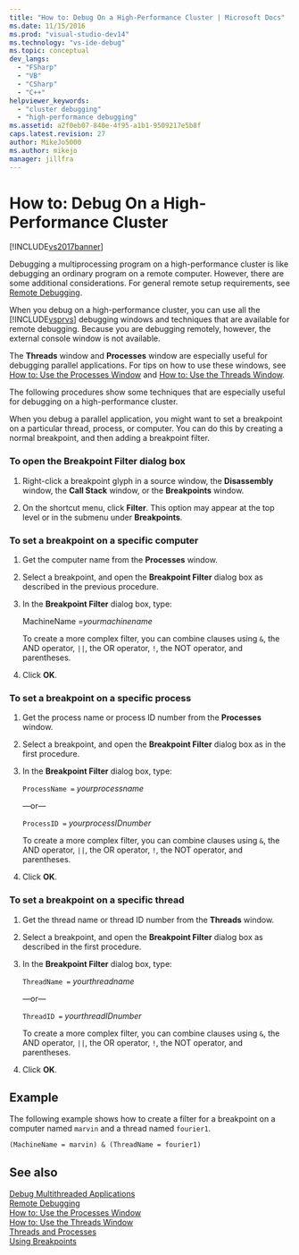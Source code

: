 ```yaml
---
title: "How to: Debug On a High-Performance Cluster | Microsoft Docs"
ms.date: 11/15/2016
ms.prod: "visual-studio-dev14"
ms.technology: "vs-ide-debug"
ms.topic: conceptual
dev_langs: 
  - "FSharp"
  - "VB"
  - "CSharp"
  - "C++"
helpviewer_keywords: 
  - "cluster debugging"
  - "high-performance debugging"
ms.assetid: a2f0eb07-840e-4f95-a1b1-9509217e5b8f
caps.latest.revision: 27
author: MikeJo5000
ms.author: mikejo
manager: jillfra
---
```

# How to: Debug On a High-Performance Cluster
[!INCLUDE[vs2017banner](../includes/vs2017banner.md)]

Debugging a multiprocessing program on a high-performance cluster is like debugging an ordinary program on a remote computer. However, there are some additional considerations. For general remote setup requirements, see [Remote Debugging](../debugger/remote-debugging.md).  
  
 When you debug on a high-performance cluster, you can use all the [!INCLUDE[vsprvs](../includes/vsprvs-md.md)] debugging windows and techniques that are available for remote debugging. Because you are debugging remotely, however, the external console window is not available.  
  
 The **Threads** window and **Processes** window are especially useful for debugging parallel applications. For tips on how to use these windows, see [How to: Use the Processes Window](https://msdn.microsoft.com/0207ce2f-8ceb-4fe7-b2b5-4dd35b035ed7) and [How to: Use the Threads Window](../debugger/how-to-use-the-threads-window.md).  
  
 The following procedures show some techniques that are especially useful for debugging on a high-performance cluster.  
  
 When you debug a parallel application, you might want to set a breakpoint on a particular thread, process, or computer. You can do this by creating a normal breakpoint, and then adding a breakpoint filter.  
  
### To open the Breakpoint Filter dialog box  
  
1. Right-click a breakpoint glyph in a source window, the **Disassembly** window, the **Call Stack** window, or the **Breakpoints** window.  
  
2. On the shortcut menu, click **Filter**. This option may appear at the top level or in the submenu under **Breakpoints**.  
  
### To set a breakpoint on a specific computer  
  
1. Get the computer name from the **Processes** window.  
  
2. Select a breakpoint, and open the **Breakpoint Filter** dialog box as described in the previous procedure.  
  
3. In the **Breakpoint Filter** dialog box, type:  
  
     MachineName =*yourmachinename*  
  
     To create a more complex filter, you can combine clauses using `&`, the AND operator, `||`, the OR operator, `!`, the NOT operator, and parentheses.  
  
4. Click **OK**.  
  
### To set a breakpoint on a specific process  
  
1. Get the process name or process ID number from the **Processes** window.  
  
2. Select a breakpoint, and open the **Breakpoint Filter** dialog box as in the first procedure.  
  
3. In the **Breakpoint Filter** dialog box, type:  
  
     `ProcessName =`  *yourprocessname*  
  
     —or—  
  
     `ProcessID =` *yourprocessIDnumber*  
  
     To create a more complex filter, you can combine clauses using `&`, the AND operator, `||`, the OR operator, `!`, the NOT operator, and parentheses.  
  
4. Click **OK**.  
  
### To set a breakpoint on a specific thread  
  
1. Get the thread name or thread ID number from the **Threads** window.  
  
2. Select a breakpoint, and open the **Breakpoint Filter** dialog box as described in the first procedure.  
  
3. In the **Breakpoint Filter** dialog box, type:  
  
     `ThreadName =` *yourthreadname*  
  
     —or—  
  
     `ThreadID =` *yourthreadIDnumber*  
  
     To create a more complex filter, you can combine clauses using `&`, the AND operator, `||`, the OR operator, `!`, the NOT operator, and parentheses.  
  
4. Click **OK**.  
  
## Example  
 The following example shows how to create a filter for a breakpoint on a computer named `marvin` and a thread named `fourier1`.  
  
```  
(MachineName = marvin) & (ThreadName = fourier1)  
```  
  
## See also  
 [Debug Multithreaded Applications](../debugger/debug-multithreaded-applications-in-visual-studio.md)   
 [Remote Debugging](../debugger/remote-debugging.md)   
 [How to: Use the Processes Window](https://msdn.microsoft.com/0207ce2f-8ceb-4fe7-b2b5-4dd35b035ed7)   
 [How to: Use the Threads Window](../debugger/how-to-use-the-threads-window.md)   
 [Threads and Processes](https://msdn.microsoft.com/73d87480-9af3-4d1b-baf5-397d5d876ae6)   
 [Using Breakpoints](../debugger/using-breakpoints.md)
